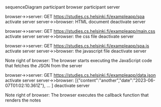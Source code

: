 sequenceDiagram
participant browser
participant server

browser->>server: GET https://studies.cs.helsinki.fi/exampleapp/spa
activate server
server->>browser: HTML document
deactivate server

browser->>server: GET https://studies.cs.helsinki.fi/exampleapp/main.css
activate server
server->>browser: the css file
deactivate server

browser->>server: GET https://studies.cs.helsinki.fi/exampleapp/spa.js
activate server
server->>browser: the javascript file
deactivate server

Note right of browser: The browser starts executing the JavaScript code that fetches the JSON from the server

browser->>server: GET https://studies.cs.helsinki.fi/exampleapp/data.json
activate server
server->>browser: [{"content":"another","date":"2023-06-07T01:02:10.361Z"}, ... ]
deactivate server

Note right of browser: The browser executes the callback function that renders the notes
